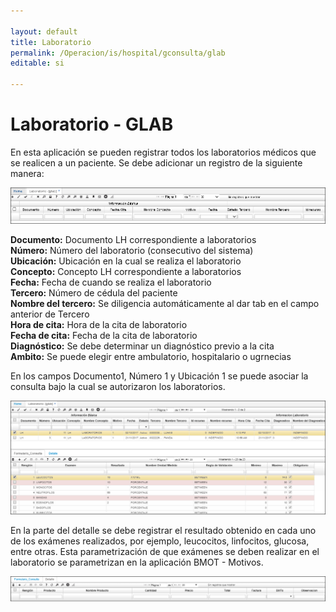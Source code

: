```yaml
---

layout: default
title: Laboratorio
permalink: /Operacion/is/hospital/gconsulta/glab
editable: si

---
```




# Laboratorio - GLAB



En esta aplicación se pueden registrar todos los laboratorios médicos que se realicen a un paciente. Se debe adicionar un registro de la siguiente manera:



![](laboratorio.png)



**Documento:** Documento LH correspondiente a laboratorios  
**Número:** Número del laboratorio (consecutivo del sistema)  
**Ubicación:** Ubicación en la cual se realiza el laboratorio  
**Concepto:** Concepto LH correspondiente a laboratorios  
**Fecha:** Fecha de cuando se realiza el laboratorio  
**Tercero:** Número de cédula del paciente  
**Nombre del tercero:** Se diligencia automáticamente al dar tab en el campo anterior de Tercero    
**Hora de cita:** Hora de la cita de laboratorio  
**Fecha de cita:** Fecha de la cita de laboratorio  
**Diagnóstico:** Se debe determinar un diagnóstico previo a la cita  
**Ambito:** Se puede elegir entre ambulatorio, hospitalario o ugrnecias  



En los campos Documento1, Número 1 y Ubicación 1 se puede asociar la consulta bajo la cual se autorizaron los laboratorios.



![](laboratorios.png)



En la parte del detalle se debe registrar el resultado obtenido en cada uno de los exámenes realizados, por ejemplo, leucocitos, linfocitos, glucosa, entre otras. Esta parametrización de que exámenes se deben realizar en el laboratorio se parametrizan en la aplicación BMOT - Motivos.



![](detallelaboratorios.png)



